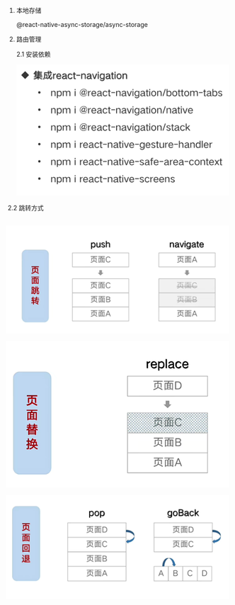 1. 本地存储 

   @react-native-async-storage/async-storage

2. 路由管理

   2.1 安装依赖

   ![image-20231218172353465](../../public/image-20231218172353465.png)

​	2.2  跳转方式

​	![image-20231218172746218](../../public/image-20231218172746218.png)

![image-20231218172842048](../../public/image-20231218172842048.png)

![image-20231218173157319](../../public/image-20231218173157319.png)